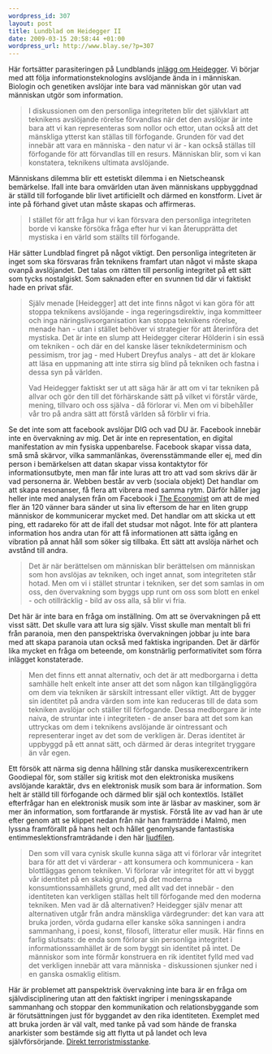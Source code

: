 ```yaml
--- 
wordpress_id: 307
layout: post
title: Lundblad om Heidegger II
date: 2009-03-15 20:58:44 +01:00
wordpress_url: http://www.blay.se/?p=307
---
```

Här fortsätter parasiteringen på Lundblands <a href="http://myothernotes.com/rationalgrounds/?p=103">inlägg om Heidegger</a>. Vi börjar med att följa informationsteknologins avslöjande ända in i människan. Biologin och genetiken avslöjar inte bara vad människan gör utan vad människan utgör som information.
<blockquote>I diskussionen om den personliga integriteten blir det självklart att teknikens avslöjande rörelse förvandlas när det den avslöjar är inte bara att vi kan representeras som nollor och ettor, utan också att det mänskliga ytterst kan ställas till förfogande. Grunden för vad det innebär att vara en människa - den natur vi är - kan också ställas till förfogande för att förvandlas till en resurs. Människan blir, som vi kan konstatera, teknikens ultimata avslöjande.</blockquote>
Människans dilemma blir ett estetiskt dilemma i en Nietscheansk bemärkelse. Ifall inte bara omvärlden utan även människans uppbyggdnad är ställd till forfogande blir livet artificiellt och därmed en konstform. Livet är inte på förhand givet utan måste skapas och affirmeras.
<blockquote>I stället för att fråga hur vi kan försvara den personliga integriteten borde vi kanske försöka fråga efter hur vi kan återupprätta det mystiska i en värld som ställts till förfogande.</blockquote>
Här sätter Lundblad fingret på något viktigt. Den personliga integriteten är inget som ska försvaras från teknikens framfart utan något vi måste skapa ovanpå avslöjandet. Det talas om rätten till personlig integritet på ett sätt som tycks nostalgiskt. Som saknaden efter en svunnen tid där vi faktiskt hade en privat sfär.
<blockquote>Själv menade [Heidegger] att det inte finns något vi kan göra för att stoppa teknikens avslöjande - inga regeringsdirektiv, inga kommitteer och inga näringslivsorganisation kan stoppa teknikens rörelse, menade han - utan i stället behöver vi strategier för att återinföra det mystiska. Det är inte en slump att Heidegger citerar Hölderin i sin essä om tekniken - och där en del kanske läser teknikdeterminism och pessimism, tror jag - med Hubert Dreyfus analys - att det är klokare att läsa en uppmaning att inte stirra sig blind på tekniken och fastna i dessa syn på världen.

Vad Heidegger faktiskt ser ut att säga här är att om vi tar tekniken på allvar och gör den till det förhärskande sätt på vilket vi förstår värde, mening, tillvaro och oss själva - då förlorar vi. Men om vi bibehåller vår tro på andra sätt att förstå världen så förblir vi fria.</blockquote>
Se det inte som att facebook avslöjar DIG och vad DU är. Facebook innebär inte en övervakning av mig. Det är inte en representation, en digital manifestation av min fysiska uppenbarelse. Facebook skapar vissa data, små små skärvor, vilka sammanlänkas, överensstämmande eller ej, med din person i bemärkelsen att datan skapar vissa kontaktytor för informationsutbyte, men man får inte luras att tro att vad som skrivs där är vad personerna är. Webben består av verb (sociala objekt) Det handlar om att skapa resonanser, få flera att vibrera med samma rytm. Därför håller jag heller inte med analysen från om Facebook i <a href="http://www.economist.com/science/displaystory.cfm?story_id=13176775">The Economist</a> om att de med fler än 120 vänner bara sänder ut sina liv eftersom de har en liten grupp människor de kommunicerar mycket med. Det handlar om att skicka ut ett ping, ett radareko för att de ifall det studsar mot något. Inte för att plantera information hos andra utan för att få informationen att sätta igång en vibration på annat håll som söker sig tillbaka. Ett sätt att avslöja närhet och avstånd till andra.
<blockquote>Det är när berättelsen om människan blir berättelsen om människan som hon avslöjas av tekniken, och inget annat, som integriteten står hotad. Men om vi i stället struntar i tekniken, ser det som samlas in om oss, den övervakning som byggs upp runt om oss som blott en enkel - och otillräcklig - bild av oss alla, så blir vi fria.</blockquote>
Det här är inte bara en fråga om inställning. Om att se övervakningen på ett visst sätt. Det skulle vara att lura sig själv. Visst skulle man mentalt bli fri från paranoia, men den panspektriska övervakningen jobbar ju inte bara med att skapa paranoia utan också med faktiska ingripanden. Det är därför lika mycket en fråga om beteende, om konstnärlig performativitet som förra inlägget konstaterade.
<blockquote>Men det finns ett annat alternativ, och det är att medborgarna i detta samhälle helt enkelt inte anser att det som någon kan tillgängliggöra om dem via tekniken är särskilt intressant eller viktigt. Att de bygger sin identitet på andra värden som inte kan reduceras till de data som tekniken avslöjar och ställer till förfogande. Dessa medborgare är inte naiva, de struntar inte i integriteten - de anser bara att det som kan uttryckas om dem i teknikens avslöjande är ointressant och representerar inget av det som de verkligen är. Deras identitet är uppbyggd på ett annat sätt, och därmed är deras integritet tryggare än vår egen.</blockquote>
Ett försök att närma sig denna hållning står danska musikerexcentrikern Goodiepal för, som ställer sig kritisk mot den elektroniska musikens avslöjande karaktär, dvs en elektronisk musik som bara är information. Som helt är ställd till förfogande och därmed blir själ och kontextlös. Istället efterfrågar han en elektronisk musik som inte är läsbar av maskiner, som är mer än information, som fortfarande är mystisk. Förstå lite av vad han är ute efter genom att se klippet nedan från när han framträdde i Malmö, men lyssna framförallt på hans helt och hållet genomlysande fantastiska entimmeslektionsframträdande i den här <a href="http://www.blay.se/2009/01/28/goodiepal-mindfucked-walkthrough-radical-music-education/">ljudfilen</a>.

<object width="425" height="344" data="http://www.youtube.com/v/pAaci7CJz44&amp;hl=sv&amp;fs=1" type="application/x-shockwave-flash"><param name="allowFullScreen" value="true" /><param name="allowscriptaccess" value="always" /><param name="src" value="http://www.youtube.com/v/pAaci7CJz44&amp;hl=sv&amp;fs=1" /><param name="allowfullscreen" value="true" /></object>
<blockquote>Den som vill vara cynisk skulle kunna säga att vi förlorar vår integritet bara för att det vi värderar - att konsumera och kommunicera - kan blottläggas genom tekniken. Vi förlorar vår integritet för att vi byggt vår identitet på en skakig grund, på det moderna konsumtionssamhällets grund, med allt vad det innebär - den identiteten kan verkligen ställas helt till förfogande med den moderna tekniken. Men vad är då alternativen? Heidegger själv menar att alternativen utgår från andra mänskliga värdegrunder: det kan vara att bruka jorden, vörda gudarna eller kanske söka sanningen i andra sammanhang, i poesi, konst, filosofi, litteratur eller musik. Här finns en farlig slutsats: de enda som förlorar sin personliga integritet i informationssamhället är de som byggt sin identitet på intet. De människor som inte förmår konstruera en rik identitet fylld med vad det verkligen innebär att vara människa - diskussionen sjunker ned i en ganska osmaklig elitism.</blockquote>
Här är problemet att panspektrisk övervakning inte bara är en fråga om självdisciplinering utan att den faktiskt ingriper i meningsskapande sammanhang och stoppar den kommunikation och relationsbyggande som är förutsättningen just för byggandet av den rika identiteten. Exemplet med att bruka jorden är väl valt, med tanke på vad som hände de franska anarkister som bestämde sig att flytta ut på landet och leva självförsörjande. <a href="http://www.guardian.co.uk/world/2009/jan/03/france-terrorism-tarnac-anarchists">Direkt terroristmisstanke</a>.
